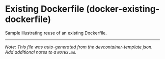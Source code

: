 
# Existing Dockerfile (docker-existing-dockerfile)

Sample illustrating reuse of an existing Dockerfile.





---

_Note: This file was auto-generated from the [devcontainer-template.json](https://github.com/ScorpiusDraconis83/templates/blob/main/src/docker-existing-dockerfile/devcontainer-template.json).  Add additional notes to a `NOTES.md`._
